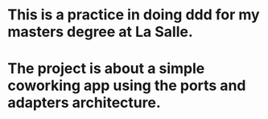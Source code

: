 # This is a practice in doing ddd for my masters degree at La Salle.

# The project is about a simple coworking app using the ports and adapters architecture.
